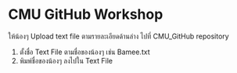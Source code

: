 # CMU GitHub Workshop

ให้น้องๆ Upload text file ตามรายละเอียดด้านล่าง ไปที่ CMU_GitHub repository

1. ตั้งชื่อ Text File ตามชื่อของน้องๆ เช่น Bamee.txt
2. พิมพ์ชื่อของน้องๆ ลงไปใน Text File
